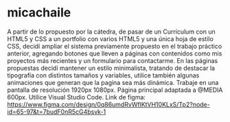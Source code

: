 # micachaile
A partir de lo propuesto por la cátedra, de pasar de un Currículum con un HTML5 y CSS a un portfolio con varios HTML5 y una única hoja de estilo CSS, decidí ampliar el sistema previamente propuesto en el trabajo práctico anterior, agregando botones que lleven a páginas con contenidos como mis proyectos más recientes y un formulario para contactarme. En las páginas propuestas decidí mantener un estilo minimalista, tratando de destacar la tipografía con distintos tamaños y variables, utilice también algunas animaciones que generan que la pagina sea más dinámica. 
Trabaje en una pantalla de resolución 1920px 1080px.
Página principal adaptada a @MEDIA 600px. 
Utilice Visual Studio Code. 
Link de figma: https://www.figma.com/design/0q86umdRvWflKtVH10KLxS/Tp2?node-id=65-97&t=7budF0nR5cG4bsvk-1


